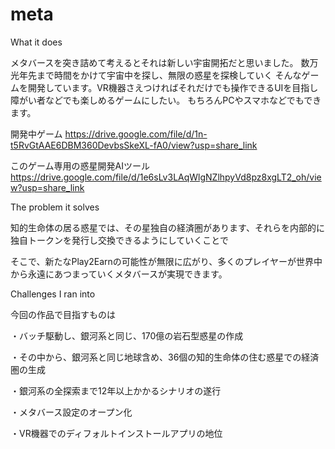 # meta

What it does

メタバースを突き詰めて考えるとそれは新しい宇宙開拓だと思いました。
数万光年先まで時間をかけて宇宙中を探し、無限の惑星を探検していく
そんなゲームを開発しています。VR機器さえつければそれだけでも操作できるUIを目指し
障がい者などでも楽しめるゲームにしたい。
もちろんPCやスマホなどでもできます。

開発中ゲーム
https://drive.google.com/file/d/1n-t5RvGtAAE6DBM360DevbsSkeXL-fA0/view?usp=share_link

このゲーム専用の惑星開発AIツール
https://drive.google.com/file/d/1e6sLv3LAqWlgNZlhpyVd8pz8xgLT2_oh/view?usp=share_link


The problem it solves


知的生命体の居る惑星では、その星独自の経済圏があります、それらを内部的に独自トークンを発行し交換できるようにしていくことで

そこで、新たなPlay2Earnの可能性が無限に広がり、多くのプレイヤーが世界中から永遠にあつまっていくメタバースが実現できます。


Challenges I ran into


今回の作品で目指すものは

・バッチ駆動し、銀河系と同じ、170億の岩石型惑星の作成

・その中から、銀河系と同じ地球含め、36個の知的生命体の住む惑星での経済圏の生成

・銀河系の全探索まで12年以上かかるシナリオの遂行

・メタバース設定のオープン化

・VR機器でのディフォルトインストールアプリの地位


